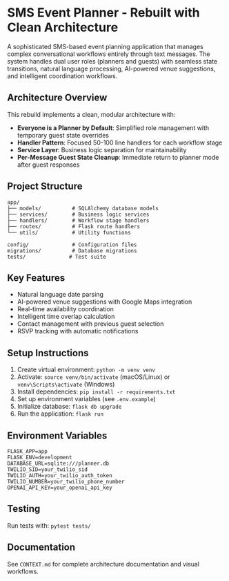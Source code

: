 # SMS Event Planner - Rebuilt with Clean Architecture

A sophisticated SMS-based event planning application that manages complex conversational workflows entirely through text messages. The system handles dual user roles (planners and guests) with seamless state transitions, natural language processing, AI-powered venue suggestions, and intelligent coordination workflows.

## Architecture Overview

This rebuild implements a clean, modular architecture with:

- **Everyone is a Planner by Default**: Simplified role management with temporary guest state overrides
- **Handler Pattern**: Focused 50-100 line handlers for each workflow stage
- **Service Layer**: Business logic separation for maintainability
- **Per-Message Guest State Cleanup**: Immediate return to planner mode after guest responses

## Project Structure

```
app/
├── models/          # SQLAlchemy database models
├── services/        # Business logic services
├── handlers/        # Workflow stage handlers
├── routes/          # Flask route handlers
└── utils/           # Utility functions

config/              # Configuration files
migrations/          # Database migrations
tests/              # Test suite
```

## Key Features

- Natural language date parsing
- AI-powered venue suggestions with Google Maps integration
- Real-time availability coordination
- Intelligent time overlap calculation
- Contact management with previous guest selection
- RSVP tracking with automatic notifications

## Setup Instructions

1. Create virtual environment: `python -m venv venv`
2. Activate: `source venv/bin/activate` (macOS/Linux) or `venv\Scripts\activate` (Windows)
3. Install dependencies: `pip install -r requirements.txt`
4. Set up environment variables (see `.env.example`)
5. Initialize database: `flask db upgrade`
6. Run the application: `flask run`

## Environment Variables

```
FLASK_APP=app
FLASK_ENV=development
DATABASE_URL=sqlite:///planner.db
TWILIO_SID=your_twilio_sid
TWILIO_AUTH=your_twilio_auth_token
TWILIO_NUMBER=your_twilio_phone_number
OPENAI_API_KEY=your_openai_api_key
```

## Testing

Run tests with: `pytest tests/`

## Documentation

See `CONTEXT.md` for complete architecture documentation and visual workflows.
